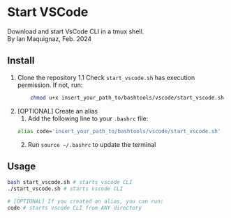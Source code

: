 # Start VSCode
Download and start VsCode CLI in a tmux shell.
<br>By Ian Maquignaz, Feb. 2024

## Install
1. Clone the repository
1.1 Check `start_vscode.sh` has execution permission. If not, run:
    ```bash
        chmod u+x insert_your_path_to/bashtools/vscode/start_vscode.sh
    ```
2. [OPTIONAL] Create an alias
    1. Add the following line to your `.bashrc` file:
    ```bash
    alias code='insert_your_path_to/bashtools/vscode/start_vscode.sh'
    ```
    2. Run `source ~/.bashrc` to update the terminal

## Usage
```bash
bash start_vscode.sh # starts vscode CLI
./start_vscode.sh # starts vscode CLI

# [OPTIONAL] If you created an alias, you can run:
code # starts vscode CLI from ANY directory
```

